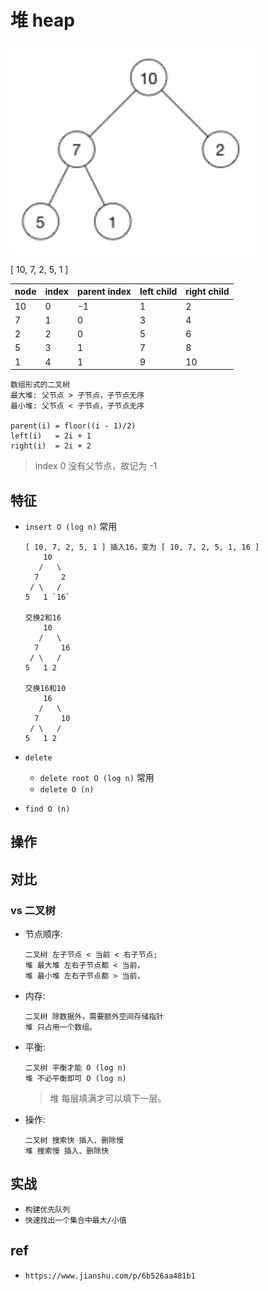# 堆 heap

![img](res/ds-heap.png)

[ 10, 7, 2, 5, 1 ]

| node | index | parent index | left child | right child |
| ---- | ----- | ------------ | ---------- | ----------- |
| 10   | 0     | -1           | 1          | 2           |
| 7    | 1     | 0            | 3          | 4           |
| 2    | 2     | 0            | 5          | 6           |
| 5    | 3     | 1            | 7          | 8           |
| 1    | 4     | 1            | 9          | 10          |

    数组形式的二叉树
    最大堆: 父节点 > 子节点，子节点无序
    最小堆: 父节点 < 子节点，子节点无序

    parent(i) = floor((i - 1)/2)
    left(i)   = 2i + 1
    right(i)  = 2i + 2

> index 0 没有父节点，故记为 -1

## 特征

- `insert O (log n)` 常用

      [ 10, 7, 2, 5, 1 ] 插入16，变为 [ 10, 7, 2, 5, 1, 16 ]
          10
         /   \
        7     2
       / \   /
      5   1 `16`

      交换2和16
          10
         /   \
        7     16
       / \   /
      5   1 2

      交换16和10
          16
         /   \
        7     10
       / \   /
      5   1 2

- `delete`
  - `delete root O (log n)` 常用
  - `delete O (n)`

- `find O (n)`

## 操作

## 对比

### vs 二叉树

- 节点顺序:

      二叉树 左子节点 < 当前 < 右子节点;
      堆 最大堆 左右子节点都 < 当前，
      堆 最小堆 左右子节点都 > 当前，

- 内存:

      二叉树 除数据外，需要额外空间存储指针
      堆 只占用一个数组。

- 平衡:

      二叉树 平衡才能 O (log n)
      堆 不必平衡即可 O (log n)

    > 堆 每层填满才可以填下一层。

- 操作:

      二叉树 搜索快 插入、删除慢
      堆 搜索慢 插入、删除快

## 实战

- `构建优先队列`
- `快速找出一个集合中最大/小值`

## ref

- `https://www.jianshu.com/p/6b526aa481b1`

